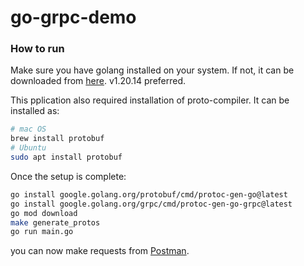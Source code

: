 # go-grpc-demo

### How to run

Make sure you have golang installed on your system. If not, it can be downloaded from [here](https://go.dev/doc/install). v1.20.14 preferred.

This pplication also required installation of proto-compiler. It can be installed as:

```bash
# mac OS
brew install protobuf
# Ubuntu
sudo apt install protobuf
```

Once the setup is complete:

```bash
go install google.golang.org/protobuf/cmd/protoc-gen-go@latest
go install google.golang.org/grpc/cmd/protoc-gen-go-grpc@latest
go mod download
make generate_protos
go run main.go
```

you can now make requests from [Postman](https://www.postman.com/downloads/).
